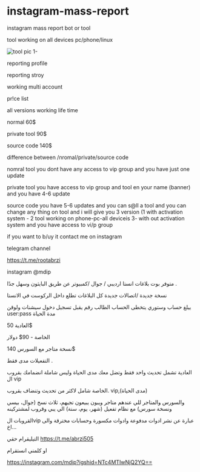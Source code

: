 # instagram-mass-report
instagram mass report bot or tool

tool working on all devices pc/phone/linux


![tool pic](https://files.catbox.moe/24ymqd.png)
1-

reporting profile 

reporting stroy

working multi account

pr!ce list 

all versions working life time

normal 60$

private tool 90$

source code 140$

difference between /nromal/private/source code

nomral tool you dont have any access to vip group and you have just one update


private tool you have access to vip group and tool en your name (banner)  and you have 4-6 update 


source code you have 5-6 updates  and you can s@ll a tool and you can change any thing on tool and i will give you 3 version (1 with activation system  - 2 tool working on phone-pc-all deviceis 3- with out activation system  and you have access to vi/p group


if you want to b/uy it contact me on instagram 

 telegram channel 
 
https://t.me/rootabrzi


instagram @mdip







متوفر بوت بلاغات انستا 
ارديبي / جوال /كمبيوتر عن طريق البايثون وسهل جدًا .

نسخة جديدة /اتصالات جديدة كل البلاغات تطلع داخل الركوست في الانستا

ييلغ حساب وستوري
 يتخطى الحساب الطالب رقم
يقبل تسجيل دخول سيشنات ولوقن user:pass
مدة الحياة

العادية 50$ 
 
الخاصة - 90$ دولار 

نسخة متاجر مع السورس 140$

التفعيلات مدى فقط .

العادية تشمل تحديث واحد فقط  وتضل معك مدى الحياة وليس شاملة انضمامك بقروب ال vip 

الخاصة شامل لاكثر من تحديث وتنضاف بقروب. vip,(مدى الحياة) 

والسورس والمتاجر  للي عندهم متاجر ويبون يبيعون تجيهم، ثلاث نسخ (جوال، بيسي ونسخة سورس) مع نظام تفعيل (شهر، يوم، سنة)  الي يبي وقروب لمشتركينه 

القروبات الvip عبارة عن نشر ادوات مدفوعة وادوات مكسورة وحسابات مخترقة والى اخ...

التيليقرام حقي
https://t.me/abrzi505

او كلمني انستقرام 

https://instagram.com/mdip?igshid=NTc4MTIwNjQ2YQ==
